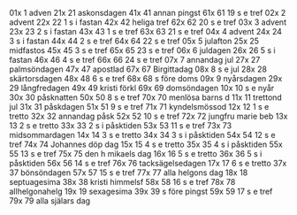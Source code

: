 01x 1 adven		21x 21 askonsdagen		41x 41 annan pingst	61x 61 19 s e tref
02x 2 advent		22x 22 1 s i fastan		42x 42 heliga tref	62x 62 20 s e tref
03x 3 advent		23x 23 2 s i fastan		43x 43 1 s e tref	63x 63 21 s e tref
04x 4 advent		24x 24 3 s i fastan		44x 44 2 s e tref	64x 64 22 s e tref
05x 5 julafton		25x 25 midfastos		45x 45 3 s e tref	65x 65 23 s e tref
06x 6 juldagen		26x 26 5 s i fastan		46x 46 4 s e tref	66x 66 24 s e tref
07x 7 annandag jul	27x 27 palmsöndagen		47x 47 apostlad		67x 67 Birgittadag
08x 8 s e jul		28x 28 skärtorsdagen	48x 48 6 s e tref	68x 68 s före doms
09x 9 nyårsdagen	29x 29 långfredagen		49x 49 kristi förkl	69x 69 domsöndagen
10x 10 s e nyår		30x 30 påsknatten		50x 50 8 s e tref	70x 70 menlösa barns d
11x 11 trettond jul	31x 31 påskdagen		51x 51 9 s e tref	71x 71 kyndelsmössod
12x 12 1 s e tretto	32x 32 annandag påsk	52x 52 10 s e tref	72x 72 jungfru marie beb
13x 13 2 s e tretto	33x 33 2 s i påsktiden	53x 53 11 s e tref	73x 73 midsommardagen
14x 14 3 s e tretto	34x 34 3 s i påsktiden	54x 54 12 s e tref	74x 74 Johannes döp dag
15x 15 4 s e tretto	35x 35 4 s i påsktiden	55x 55 13 s e tref	75x 75 den h mikaels dag
16x 16 5 s e tretto	36x 36 5 s i påsktiden	56x 56 14 s e tref	76x 76 tacksägelsedagen
17x 17 6 s e tretto	37x 37 bönsöndagen		57x 57 15 s e tref	77x 77 alla helgons dag
18x 18 septuagesima	38x 38 kristi himmelsf 	58x 58 16 s e tref	78x 78 allhelgonahelg
19x 19 sexagesima	39x 39 s före pingst	59x 59 17 s e tref	79x 79 alla själars dag
